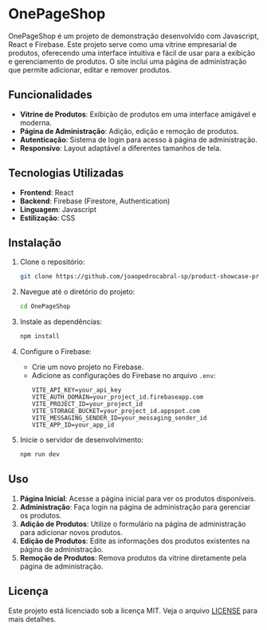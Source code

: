 # OnePageShop

OnePageShop é um projeto de demonstração desenvolvido com Javascript, React e Firebase. Este projeto serve como uma vitrine empresarial de produtos, oferecendo uma interface intuitiva e fácil de usar para a exibição e gerenciamento de produtos. O site inclui uma página de administração que permite adicionar, editar e remover produtos.

## Funcionalidades

- **Vitrine de Produtos**: Exibição de produtos em uma interface amigável e moderna.
- **Página de Administração**: Adição, edição e remoção de produtos.
- **Autenticação**: Sistema de login para acesso à página de administração.
- **Responsivo**: Layout adaptável a diferentes tamanhos de tela.

## Tecnologias Utilizadas

- **Frontend**: React
- **Backend**: Firebase (Firestore, Authentication)
- **Linguagem**: Javascript
- **Estilização**: CSS

## Instalação

1. Clone o repositório:
    ```bash
    git clone https://github.com/joaopedrocabral-sp/product-showcase-pro.git
    ```

2. Navegue até o diretório do projeto:
    ```bash
    cd OnePageShop
    ```

3. Instale as dependências:
    ```bash
    npm install
    ```

4. Configure o Firebase:
    - Crie um novo projeto no Firebase.
    - Adicione as configurações do Firebase no arquivo `.env`:
        ```env
        VITE_API_KEY=your_api_key
        VITE_AUTH_DOMAIN=your_project_id.firebaseapp.com
        VITE_PROJECT_ID=your_project_id
        VITE_STORAGE_BUCKET=your_project_id.appspot.com
        VITE_MESSAGING_SENDER_ID=your_messaging_sender_id
        VITE_APP_ID=your_app_id
        ```

5. Inicie o servidor de desenvolvimento:
    ```bash
    npm run dev
    ```

## Uso

1. **Página Inicial**: Acesse a página inicial para ver os produtos disponíveis.
2. **Administração**: Faça login na página de administração para gerenciar os produtos.
3. **Adição de Produtos**: Utilize o formulário na página de administração para adicionar novos produtos.
4. **Edição de Produtos**: Edite as informações dos produtos existentes na página de administração.
5. **Remoção de Produtos**: Remova produtos da vitrine diretamente pela página de administração.

## Licença

Este projeto está licenciado sob a licença MIT. Veja o arquivo [LICENSE](LICENSE) para mais detalhes.